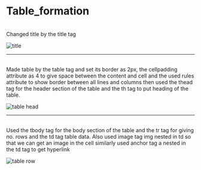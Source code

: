 # Table_formation
<br>
Changed title by the title tag

![title](https://github.com/jaitensahu/Table_formation/assets/127736781/339d5247-1e42-4c7d-a554-1c89b9524acd)
<br>
<hr>
<br>
Made table by the table tag and set its border as 2px, the cellpadding attribute as 4 to give space between the content and cell and the used rules attribute to show border between all lines and columns
then used the thead tag for the header section of the table and the th tag to put heading of the table.

![table head](https://github.com/jaitensahu/Table_formation/assets/127736781/5f9bacd0-f091-4bff-9e16-39c6daef205d)
<br>
<hr>
<br>
Used the tbody tag for the body section of the table and the tr tag for giving no. rows and the td tag table data. Also used image tag img nested in td so that we can get an image in the cell
similarly used anchor tag a nested in the td tag to get hyperlink

![table row](https://github.com/jaitensahu/Table_formation/assets/127736781/212070df-64cf-4cff-bf38-90fa75bf715f)
